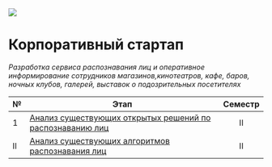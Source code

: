 <img  src='data/mainlogo.gif'>

# Корпоративный стартап

_Разработка сервиса распознавания лиц и оперативное информирование сотрудников магазинов,кинотеатров, кафе, баров, ночных клубов, галерей, выставок о подозрительных посетителях_

| №| Этап|Семестр |
|-|-|:-:|
| 1 | [Анализ существующих открытых решений по распознаванию лиц](https://github.com/NazarovMichail/Diploma-MIPT/tree/master/OSA)|II |
| II |[Анализ существующих алгоритмов распознавания лиц](https://github.com/NazarovMichail/Diploma-MIPT/tree/master/AR) |II |
